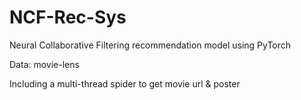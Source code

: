 # NCF-Rec-Sys
Neural Collaborative Filtering recommendation model using PyTorch


Data: movie-lens


Including a multi-thread spider to get movie url & poster
